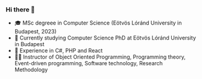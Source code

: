 ### Hi there 👋

<!--
**petercsaszar/petercsaszar** is a ✨ _special_ ✨ repository because its `README.md` (this file) appears on your GitHub profile.

Here are some ideas to get you started:

- 🔭 I’m currently working on ...
- 🌱 I’m currently learning ...
- 👯 I’m looking to collaborate on ...
- 🤔 I’m looking for help with ...
- 💬 Ask me about ...
- 📫 How to reach me: ...
- 😄 Pronouns: ...
- ⚡ Fun fact: ...
-->

- 🎓 MSc degreee in Computer Science (Eötvös Lóránd University in Budapest, 2023)
- 📖 Currently studying Computer Science PhD at Eötvös Lóránd University in Budapest
- 🧠 Experience in C#, PHP and React
- 👨‍🏫 Instructor of Object Oriented Programming, Programming theory, Event-driven programming, Software technology, Research Methodology
